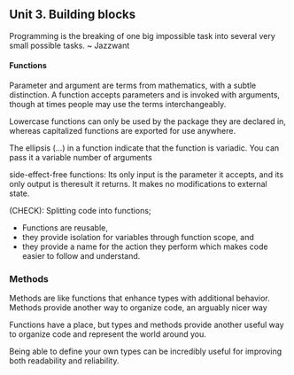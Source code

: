 ## Unit 3. Building blocks

Programming is the breaking of one big impossible task into several very
small possible tasks. ~ Jazzwant

#### Functions
Parameter and argument are terms from mathematics, with a subtle distinction.
A function accepts parameters and is invoked with arguments, though at times
people may use the terms interchangeably.

Lowercase functions can only be used by the package they are declared in, 
whereas capitalized functions are exported for use anywhere.

The ellipsis (...) in a function indicate that the  function is variadic. 
You can pass it a variable number of arguments

side-effect-free functions:
Its only input is the parameter it accepts, and its only output is theresult it returns. 
It makes no modifications to external state. 

(CHECK): Splitting code into functions;
- Functions are reusable, 
- they provide isolation for variables through function scope, and 
- they provide a name for the action they perform which makes code easier to follow and understand.


### Methods
Methods are like functions that enhance types with additional behavior. 
Methods provide another way to organize code, an arguably nicer way

Functions have a place, but types and methods provide another useful way to organize code and represent the world around you.

Being able to define your own types can be incredibly useful for improving both readability and reliability.